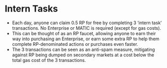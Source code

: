 # Intern Tasks

- Each day, anyone can claim 0.5 RP for free by completing 3 ‘intern task’ transactions. No Enterprise or MATIC is required (except for gas costs).
- This can be thought of as an RP faucet, allowing anyone to earn their way into purchasing an Enterprise, or earn some extra RP to help them complete RP-denominated actions or purchases even faster.
- The 3 transactions can be seen as an anti-spam measure, mitigating against RP being dumped on secondary markets at a cost below the total gas cost of the 3 transactions.
